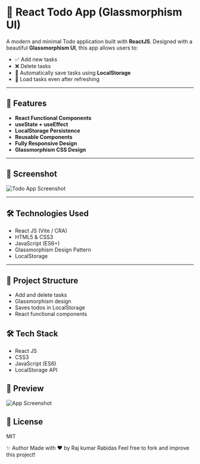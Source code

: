 # 📝 React Todo App (Glassmorphism UI)

A modern and minimal Todo application built with **ReactJS**. Designed with a beautiful **Glassmorphism UI**, this app allows users to:

- ✅ Add new tasks
- ❌ Delete tasks
- 💾 Automatically save tasks using **LocalStorage**
- 🔁 Load tasks even after refreshing

---

## 🔧 Features

- **React Functional Components**
- **useState + useEffect**
- **LocalStorage Persistence**
- **Reusable Components**
- **Fully Responsive Design**
- **Glassmorphism CSS Design**

---

## 📸 Screenshot

![Todo App Screenshot](./screenshot.png) <!-- You can upload a screenshot in repo and link it -->

---

## 🛠️ Technologies Used

- React JS (Vite / CRA)
- HTML5 & CSS3
- JavaScript (ES6+)
- Glassmorphism Design Pattern
- LocalStorage

---

## 📁 Project Structure

- Add and delete tasks
- Glassmorphism design
- Saves todos in LocalStorage
- React functional components

## 🛠 Tech Stack

- React JS
- CSS3
- JavaScript (ES6)
- LocalStorage API

## 📸 Preview

![App Screenshot](./todo.png)


## 📄 License

MIT

✨ Author
Made with ❤️ by Raj kumar Rabidas
Feel free to fork and improve this project!
